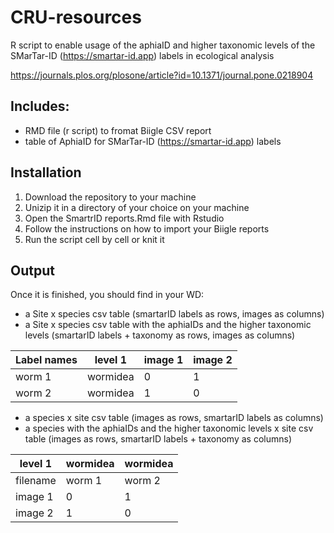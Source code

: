 # CRU-resources
R script to enable usage of the aphiaID and higher taxonomic levels of the SMarTar-ID (https://smartar-id.app) labels in ecological analysis

https://journals.plos.org/plosone/article?id=10.1371/journal.pone.0218904 

## Includes: 
- RMD file (r script) to fromat Biigle CSV report 
- table of AphiaID for SMarTar-ID (https://smartar-id.app) labels 

## Installation 
1) Download the repository to your machine 
2) Unizip it in a directory of your choice on your machine
3) Open the SmartrID reports.Rmd file with Rstudio 
4) Follow the instructions on how to import your Biigle reports 
5) Run the script cell by cell or knit it 

## Output
Once it is finished, you should find in your WD: 

- a Site x species csv table (smartarID labels as rows, images as columns) 
- a Site x species csv table with the aphiaIDs and the higher taxonomic levels (smartarID labels + taxonomy as rows, images as columns)

| Label names  | level 1 | image 1 | image 2 |
| ------------- | ------------- | ------------- | ------------- |
| worm 1  | wormidea | 0 | 1 |
| worm 2  | wormidea | 1  | 0 |

- a species x site csv table (images as rows, smartarID labels as columns)
- a species with the aphiaIDs and the higher taxonomic levels x site csv table (images as rows, smartarID labels + taxonomy as columns)

| level 1 | wormidea | wormidea |
| ------------- | ------------- | ------------- |
| filename | worm 1 | worm 2 |
| image 1  | 0 | 1 |
| image 2  | 1  | 0 |



